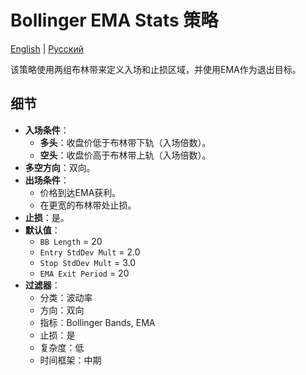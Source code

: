 # Bollinger EMA Stats 策略
[English](README.md) | [Русский](README_ru.md)

该策略使用两组布林带来定义入场和止损区域，并使用EMA作为退出目标。

## 细节
- **入场条件**：
  - **多头**：收盘价低于布林带下轨（入场倍数）。
  - **空头**：收盘价高于布林带上轨（入场倍数）。
- **多空方向**：双向。
- **出场条件**：
  - 价格到达EMA获利。
  - 在更宽的布林带处止损。
- **止损**：是。
- **默认值**：
  - `BB Length` = 20
  - `Entry StdDev Mult` = 2.0
  - `Stop StdDev Mult` = 3.0
  - `EMA Exit Period` = 20
- **过滤器**：
  - 分类：波动率
  - 方向：双向
  - 指标：Bollinger Bands, EMA
  - 止损：是
  - 复杂度：低
  - 时间框架：中期

